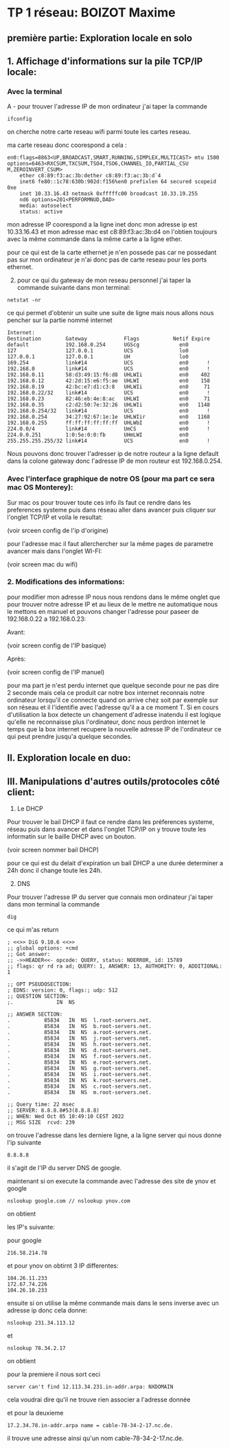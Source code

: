 # TP 1 réseau: BOIZOT Maxime

## première partie: Exploration locale en solo

## 1. Affichage d'informations sur la pile TCP/IP locale:

### Avec la terminal

A - pour trouver l'adresse IP de mon ordinateur j'ai taper la commande 

`ifconfig`

on cherche notre carte reseau wifi parmi toute les cartes reseau.

ma carte reseau donc coorespond a cela : 

```
en0:flags=8863<UP,BROADCAST,SMART,RUNNING,SIMPLEX,MULTICAST> mtu 1500	                        
options=6463<RXCSUM,TXCSUM,TSO4,TSO6,CHANNEL_IO,PARTIAL_CSU M,ZEROINVERT_CSUM>
    ether c8:89:f3:ac:3b:dether c8:89:f3:ac:3b:d`4
    inet6 fe80::1c78:630b:902d:f156%en0 prefixlen 64 secured scopeid 0xe 
	inet 10.33.16.43 netmask 0xfffffc00 broadcast 10.33.19.255
	nd6 options=201<PERFORMNUD,DAD>
	media: autoselect
	status: active
```
    

mon adresse IP coorespond a la ligne inet donc mon adresse ip est 10.33.16.43 et mon adresse mac est c8:89:f3:ac:3b:d4
on l'obtien toujours avec la même commande dans la même carte a la ligne ether.

pour ce qui est de la carte ethernet je n'en possede pas car ne possedant pas sur mon ordinateur je n'ai donc pas de carte reseau pour les ports ethernet.

2) pour ce qui du gateway de mon reseau personnel j'ai taper la commande suivante dans mon terminal: 

```
netstat -nr
```

ce qui permet d'obtenir un suite une suite de ligne mais nous allons nous pencher sur la partie nommé internet 

```
Internet:
Destination        Gateway            Flags           Netif Expire
default            192.168.0.254      UGScg             en0       
127                127.0.0.1          UCS               lo0       
127.0.0.1          127.0.0.1          UH                lo0       
169.254            link#14            UCS               en0      !
192.168.0          link#14            UCS               en0      !
192.168.0.11       58:d3:49:15:f6:d8  UHLWIi            en0    402
192.168.0.12       42:2d:15:e6:f5:ae  UHLWI             en0    158
192.168.0.19       42:bc:e7:d1:c3:8   UHLWIi            en0     71
192.168.0.22/32    link#14            UCS               en0      !
192.168.0.23       82:46:eb:4e:8:ac   UHLWI             en0     71
192.168.0.35       c2:d2:50:7e:32:26  UHLWIi            en0   1148
192.168.0.254/32   link#14            UCS               en0      !
192.168.0.254      34:27:92:67:1e:1e  UHLWIir           en0   1168
192.168.0.255      ff:ff:ff:ff:ff:ff  UHLWbI            en0      !
224.0.0/4          link#14            UmCS              en0      !
224.0.0.251        1:0:5e:0:0:fb      UHmLWI            en0       
255.255.255.255/32 link#14            UCS               en0      !
```

Nous pouvons donc trouver l'adresser ip de notre routeur a la ligne default dans la colone gateway donc l'adresse IP de mon routeur est 192.168.0.254.

### Avec l'interface graphique de notre OS (pour ma part ce sera mac OS Monterey): 

Sur mac os pour trouver toute ces info ils faut ce rendre dans les preferences systeme puis dans réseau aller dans avancer puis cliquer sur l'onglet TCP/IP et voila le resultat:

(voir srceen config de l'ip d'origine)

pour l'adresse mac il faut allerchercher sur la même pages de parametre avancer mais dans l'onglet WI-FI:

(voir screen mac du wifi)

### 2. Modifications des informations:

pour modifier mon adresse IP nous nous rendons dans le même onglet que pour trouver notre adresse IP et au lieux de le mettre ne automatique nous le mettons en manuel et pouvons changer l'adresse pour paseer de 192.168.0.22 a 192.168.0.23:

Avant:

(voir screen config de l'IP basique)

Après:

(voir screen config de l'IP manuel)

pour ma part je n'est perdu internet que quelque seconde pour ne pas dire 2 seconde mais cela ce produit car notre box internet reconnais notre ordinateur lorsqu'il ce connecte quand on arrive chez soit par exemple sur son réseau et il l'identifie avec l'adresse qu'il a a ce moment T. Si en cours d'utilisation la box detecte un changement d'adresse inatendu il est logique qu'elle ne reconnaisse plus l'ordinateur, donc nous perdron internet le temps que la box internet recupere la nouvelle adresse IP de l'ordinateur ce qui peut prendre jusqu'a quelque secondes.


## II. Exploration locale en duo:



## III. Manipulations d'autres outils/protocoles côté client:

1. Le DHCP

Pour trouver le bail DHCP il faut ce rendre dans les préferences systeme, réseau puis dans avancer et dans l'onglet TCP/IP on y trouve toute les informatin sur le baille DHCP avec un bouton. 

(voir screen nommer bail DHCP)

pour ce qui est du delait d'expiration un bail DHCP a une durée determiner a 24h donc il change toute les 24h.

2. DNS

Pour trouver l'adresse IP du server que connais mon ordinateur j'ai taper dans mon terminal la commande 

```
dig
```

ce qui m'as return 

```
; <<>> DiG 9.10.6 <<>>
;; global options: +cmd
;; Got answer:
;; ->>HEADER<<- opcode: QUERY, status: NOERROR, id: 15789
;; flags: qr rd ra ad; QUERY: 1, ANSWER: 13, AUTHORITY: 0, ADDITIONAL: 1

;; OPT PSEUDOSECTION:
; EDNS: version: 0, flags:; udp: 512
;; QUESTION SECTION:
;.				IN	NS

;; ANSWER SECTION:
.			85834	IN	NS	l.root-servers.net.
.			85834	IN	NS	b.root-servers.net.
.			85834	IN	NS	a.root-servers.net.
.			85834	IN	NS	j.root-servers.net.
.			85834	IN	NS	h.root-servers.net.
.			85834	IN	NS	d.root-servers.net.
.			85834	IN	NS	f.root-servers.net.
.			85834	IN	NS	e.root-servers.net.
.			85834	IN	NS	g.root-servers.net.
.			85834	IN	NS	i.root-servers.net.
.			85834	IN	NS	k.root-servers.net.
.			85834	IN	NS	c.root-servers.net.
.			85834	IN	NS	m.root-servers.net.

;; Query time: 22 msec
;; SERVER: 8.8.8.8#53(8.8.8.8)
;; WHEN: Wed Oct 05 10:49:10 CEST 2022
;; MSG SIZE  rcvd: 239
```

on trouve l'adresse dans les derniere ligne, a la ligne server qui nous donne l'ip suivante 

```
8.8.8.8
```
il s'agit de l'IP du server DNS de google.

maintenant si on execute la commande avec l'adresse des site de ynov et google 

```
nslookup google.com // nslookup ynov.com
```

on obtient 

les IP's suivante: 

pour google
```
216.58.214.78
```

et pour ynov on obtirnt 3 IP differentes: 

```
104.26.11.233
172.67.74.226
104.26.10.233
```

ensuite si on utilise la même commande mais dans le sens inverse avec un adresse ip donc cela donne:

```
nslookup 231.34.113.12
```

et
```
nslookup 78.34.2.17
```

on obtient 

pour la premiere il nous sort ceci

```
server can't find 12.113.34.231.in-addr.arpa: NXDOMAIN
```

cela voudrai dire qu'il ne trouve rien associer a l'adresse donnée

et pour la deuxieme 

```
17.2.34.78.in-addr.arpa	name = cable-78-34-2-17.nc.de.
```

il trouve une adresse ainsi qu'un nom cable-78-34-2-17.nc.de.